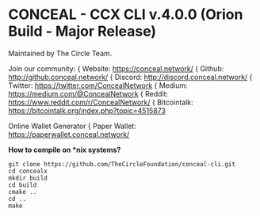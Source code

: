 
# CONCEAL - CCX CLI v.4.0.0 (Orion Build - Major Release)

Maintained by The Circle Team.

Join our community:
{ Website: https://conceal.network/
{ Github: http://github.conceal.network/
{ Discord: http://discord.conceal.network/
{ Twitter: https://twitter.com/ConcealNetwork
{ Medium: https://medium.com/@ConcealNetwork
{ Reddit: https://www.reddit.com/r/ConcealNetwork/
{ Bitcointalk: https://bitcointalk.org/index.php?topic=4515873

Online Wallet Generator
{ Paper Wallet: https://paperwallet.conceal.network/

<b>How to compile on *nix systems?</b>

```
git clone https://github.com/TheCircleFoundation/conceal-cli.git
cd concealx
mkdir build
cd build
cmake ..
cd ..
make
```
